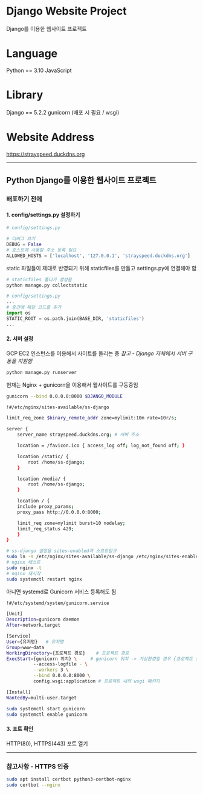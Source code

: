 # Django Website Project
Django를 이용한 웹사이트 프로젝트

# Language
Python == 3.10
JavaScript

# Library
Django == 5.2.2
gunicorn (배포 시 필요 / wsgi)

# Website Address
https://strayspeed.duckdns.org

------
## Python Django를 이용한 웹사이트 프로젝트

### 배포하기 전에

#### 1. config/settings.py 설정하기
```python
# config/settings.py

# 디버그 끄기
DEBUG = False
# 호스트에 사용할 주소 등록 필요
ALLOWED_HOSTS = ['localhost', '127.0.0.1', 'strayspeed.duckdns.org']
```
static 파일들이 제대로 반영되기 위해 staticfiles를 만들고 settings.py에 연결해야 함
```bash
# staticfiles 폴더가 생성됨
python manage.py collectstatic
```

```python
# config/settings.py
...
# 중간에 해당 코드를 추가
import os
STATIC_ROOT = os.path.join(BASE_DIR, 'staticfiles')
...
```

#### 2. 서버 설정
GCP EC2 인스턴스를 이용해서 사이트를 돌리는 중
*참고 - Django 자체에서 서버 구동을 지원함*
```bash
python manage.py runserver
```

현재는 Nginx + gunicorn을 이용해서 웹사이트를 구동중임
```bash
gunicorn --bind 0.0.0.0:8000 $DJANGO_MODULE
```

```bash
!#/etc/nginx/sites-available/ss-django

limit_req_zone $binary_remote_addr zone=mylimit:10m rate=10r/s;

server {
    server_name strayspeed.duckdns.org; # 서버 주소

    location = /favicon.ico { access_log off; log_not_found off; }

    location /static/ {
        root /home/ss-django;
    }

    location /media/ {
        root /home/ss-django;
    }

    location / {
	include proxy_params;
	proxy_pass http://0.0.0.0:8000;

	limit_req zone=mylimit burst=10 nodelay;
	limit_req_status 429;
    }
}
```
```bash
# ss-django 설정을 sites-enabled과 소프트링크
sudo ln -s /etc/nginx/sites-available/ss-django /etc/nginx/sites-enabled
# nginx 테스트
sudo nginx -t
# nginx 재시작
sudo systemctl restart nginx
```

아니면 systemd로 Gunicorn 서비스 등록해도 됨
```bash 
!#/etc/systemd/system/gunicorn.service

[Unit]
Description=gunicorn daemon
After=network.target

[Service]
User={유저명}   # 유저명
Group=www-data
WorkingDirectory={프로젝트 경로}    # 프로젝트 경로
ExecStart={gunicorn 위치} \     # gunicorn 위치 -> 가상환경일 경우 {프로젝트 경로}/venv/bin/gunicorn
          --access-logfile - \
          --workers 3 \
          --bind 0.0.0.0:8000 \
          config.wsgi:application # 프로젝트 내의 wsgi 패키지

[Install]
WantedBy=multi-user.target
``` 

```bash
sudo systemctl start gunicorn
sudo systemctl enable gunicorn
```

#### 3. 포트 확인
HTTP(80), HTTPS(443) 포트 열기


------
### 참고사항 - HTTPS 인증
```bash
sudo apt install certbot python3-certbot-nginx
sudo certbot --nginx
```